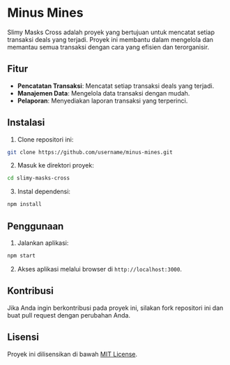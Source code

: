 # Minus Mines

Slimy Masks Cross adalah proyek yang bertujuan untuk mencatat setiap transaksi deals yang terjadi. Proyek ini membantu dalam mengelola dan memantau semua transaksi dengan cara yang efisien dan terorganisir.

## Fitur

- **Pencatatan Transaksi**: Mencatat setiap transaksi deals yang terjadi.
- **Manajemen Data**: Mengelola data transaksi dengan mudah.
- **Pelaporan**: Menyediakan laporan transaksi yang terperinci.

## Instalasi

1. Clone repositori ini:
  ```sh
  git clone https://github.com/username/minus-mines.git
  ```
2. Masuk ke direktori proyek:
  ```sh
  cd slimy-masks-cross
  ```
3. Instal dependensi:
  ```sh
  npm install
  ```

## Penggunaan

1. Jalankan aplikasi:
  ```sh
  npm start
  ```
2. Akses aplikasi melalui browser di `http://localhost:3000`.

## Kontribusi

Jika Anda ingin berkontribusi pada proyek ini, silakan fork repositori ini dan buat pull request dengan perubahan Anda.

## Lisensi

Proyek ini dilisensikan di bawah [MIT License](LICENSE).
